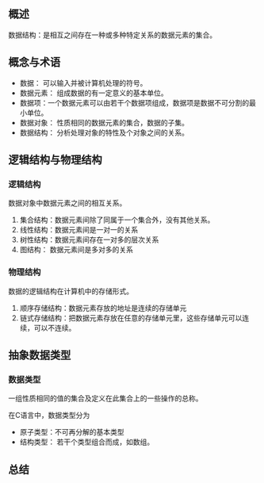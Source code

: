 ## 概述
数据结构：是相互之间存在一种或多种特定关系的数据元素的集合。

## 概念与术语

- 数据： 可以输入并被计算机处理的符号。
- 数据元素： 组成数据的有一定意义的基本单位。
- 数据项：一个数据元素可以由若干个数据项组成，数据项是数据不可分割的最小单位。
- 数据对象： 性质相同的数据元素的集合，数据的子集。
- 数据结构： 分析处理对象的特性及个对象之间的关系。


## 逻辑结构与物理结构

### 逻辑结构

数据对象中数据元素之间的相互关系。
1. 集合结构：数据元素间除了同属于一个集合外，没有其他关系。
2. 线性结构：数据元素间是一对一的关系
3. 树性结构：数据元素间存在一对多的层次关系
4. 图结构： 数据元素间是多对多的关系

### 物理结构

数据的逻辑结构在计算机中的存储形式。

1. 顺序存储结构：数据元素存放的地址是连续的存储单元
2. 链式存储结构：把数据元素存放在任意的存储单元里，这些存储单元可以连续，可以不连续。

## 抽象数据类型

### 数据类型
一组性质相同的值的集合及定义在此集合上的一些操作的总称。

在C语言中，数据类型分为
- 原子类型：不可再分解的基本类型
- 结构类型： 若干个类型组合而成，如数组。

## 总结


